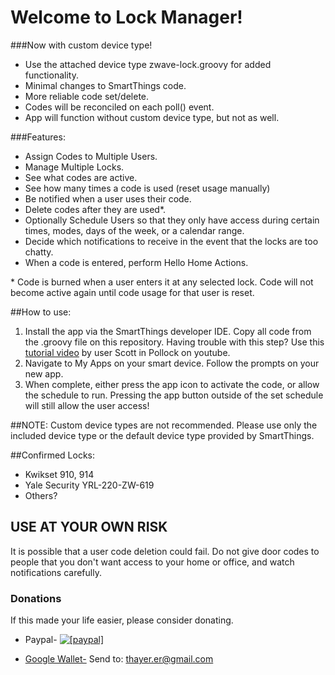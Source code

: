Welcome to Lock Manager!
=========================

###Now with custom device type!
* Use the attached device type zwave-lock.groovy for added functionality.
* Minimal changes to SmartThings code.
* More reliable code set/delete.
* Codes will be reconciled on each poll() event.
* App will function without custom device type, but not as well.

###Features:
* Assign Codes to Multiple Users.
* Manage Multiple Locks.
* See what codes are active.
* See how many times a code is used (reset usage manually)
* Be notified when a user uses their code.
* Delete codes after they are used*.
* Optionally Schedule Users so that they only have access during certain times, modes, days of the week, or a calendar range.
* Decide which notifications to receive in the event that the locks are too chatty.
* When a code is entered, perform Hello Home Actions.

\* Code is burned when a user enters it at any selected lock. Code will not become active again until code usage for that user is reset.

##How to use:
1. Install the app via the SmartThings developer IDE.  Copy all code from the .groovy file on this repository.
  Having trouble with this step?  Use this [tutorial video](https://www.youtube.com/watch?v=D6rG4mk164M&feature=youtu.be) by user Scott in Pollock on youtube.
1. Navigate to My Apps on your smart device.  Follow the prompts on your new app.
1. When complete, either press the app icon to activate the code, or allow the schedule to run.  Pressing the app button outside of the set schedule will still allow the user access!

##NOTE:
Custom device types are not recommended.  Please use only the included device type or the default device type provided by SmartThings.

##Confirmed Locks:
* Kwikset 910, 914
* Yale Security YRL-220-ZW-619
* Others?

USE AT YOUR OWN RISK
---------------------
It is possible that a user code deletion could fail.  Do not give door codes to people that you don't want access to your home or office, and watch notifications carefully.

### Donations

If this made your life easier, please consider donating.

* Paypal- <a href="https://www.paypal.com/cgi-bin/webscr?cmd=_donations&business=LDYNH7HNKBWXJ&lc=US&item_name=Lock%20Code%20Manager%20Donation&item_number=40123&currency_code=USD&bn=PP%2dDonationsBF%3abtn_donate_SM%2egif%3aNonHosted"><img src="https://www.paypalobjects.com/en_US/i/btn/btn_donate_LG.gif" alt="[paypal]" /></a>

* [Google Wallet-](https://www.google.com/wallet/) Send to: thayer.er@gmail.com
